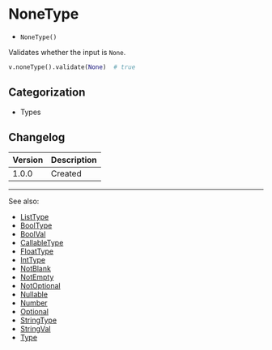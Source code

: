 # NoneType

- `NoneType()`

Validates whether the input is `None`.

```python
v.noneType().validate(None)  # true
```

## Categorization

- Types

## Changelog

Version | Description
--------|-------------
  1.0.0 | Created

***
See also:

- [ListType](ListType.md)
- [BoolType](BoolType.md)
- [BoolVal](BoolVal.md)
- [CallableType](CallableType.md)
- [FloatType](FloatType.md)
- [IntType](IntType.md)
- [NotBlank](NotBlank.md)
- [NotEmpty](NotEmpty.md)
- [NotOptional](NotOptional.md)
- [Nullable](Nullable.md)
- [Number](Number.md)
- [Optional](Optional.md)
- [StringType](StringType.md)
- [StringVal](StringVal.md)
- [Type](Type.md)